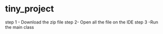 # tiny_project
step 1 - Download the zip file 
step 2- Open all the file on the IDE
step 3 -Run the main class
